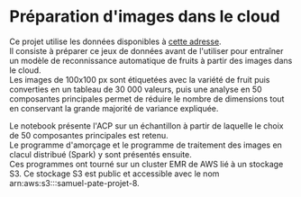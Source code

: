 # Préparation d'images dans le cloud

Ce projet utilise les données disponibles à [cette adresse](https://www.kaggle.com/moltean/fruits).  
Il consiste à préparer ce jeux de données avant de l'utiliser pour entraîner un modèle de reconnissance automatique de fruits à partir des images dans le cloud.  
Les images de 100x100 px sont étiquetées avec la variété de fruit puis converties en un tableau de 30 000 valeurs, puis une analyse en 50 composantes principales 
permet de réduire le nombre de dimensions tout en conservant la grande majorité de variance expliquée.  

Le notebook présente l'ACP sur un échantillon à partir de laquelle le choix de 50 composantes principales est retenu.  
Le programme d'amorçage et le programme de traitement des images en clacul distribué (Spark) y sont présentés ensuite.  
Ces programmes ont tourné sur un cluster EMR de AWS lié à un stockage S3. 
Ce stockage S3 est public et accessible avec le nom arn:aws:s3:::samuel-pate-projet-8.
